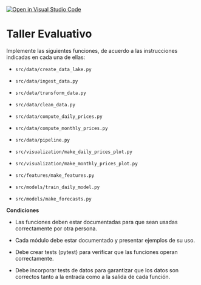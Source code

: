 [![Open in Visual Studio Code](https://classroom.github.com/assets/open-in-vscode-c66648af7eb3fe8bc4f294546bfd86ef473780cde1dea487d3c4ff354943c9ae.svg)](https://classroom.github.com/online_ide?assignment_repo_id=7979753&assignment_repo_type=AssignmentRepo)
# Taller Evaluativo

Implemente las siguientes funciones, de acuerdo a las instrucciones
indicadas en cada una de ellas:

* `src/data/create_data_lake.py`

* `src/data/ingest_data.py`

* `src/data/transform_data.py`

* `src/data/clean_data.py`

* `src/data/compute_daily_prices.py`

* `src/data/compute_monthly_prices.py`

* `src/data/pipeline.py`

* `src/visualization/make_daily_prices_plot.py`

* `src/visualization/make_monthly_prices_plot.py`

* `src/features/make_features.py`

* `src/models/train_daily_model.py`

* `src/models/make_forecasts.py`

**Condiciones**

* Las funciones deben estar documentadas para que sean usadas correctamente por otra persona.

* Cada módulo debe estar documentado y presentar ejemplos de su uso.

* Debe crear tests (pytest) para verificar que las funciones operan correctamente.

* Debe incorporar tests de datos para garantizar que los datos son correctos tanto a la entrada como a la salida de cada función.